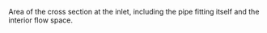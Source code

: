 ﻿Area of the cross section at the inlet, including the pipe fitting itself and the interior flow space.

